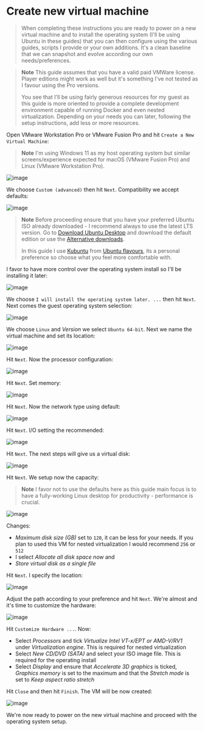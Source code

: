 # Create new virtual machine

> When completing these instructions you are ready to power on a new virtual machine and to install the operating system (I'll be using Ubuntu in these guides) that you can then configure using the various guides, scripts I provide or your own additions. It's a clean baseline that we can snapshot and evolve according our own needs/preferences.

> **Note**
> This guide assumes that you have a valid paid VMWare license. Player editions might work as well but it's something I've not tested as I favour using the Pro versions.
>
> You see that I'll be using fairly generous resources for my guest as this guide is more oriented to provide a complete development environment capable of running Docker and even nested virtualization. Depending on your needs you can later, following the setup instructions, add less or more resources.

Open VMware Workstation Pro or VMware Fusion Pro and hit `Create a New Virtual Machine`:

> **Note**
> I'm using Windows 11 as my host operating system but similar screens/experience expected for macOS (VMware Fusion Pro) and Linux (VMware Workstation Pro).

![image](https://user-images.githubusercontent.com/1220067/177008595-4bd5f026-6ecf-4f0c-9319-520c894c7441.png)

We choose `Custom (advanced)` then hit `Next`. Compatibility we accept defaults:

![image](https://user-images.githubusercontent.com/1220067/177008680-98b732e8-c8af-4197-a51e-df6c7adabbd0.png)

> **Note**
> Before proceeding ensure that you have your preferred Ubuntu ISO already downloaded - I recommend always to use the latest LTS version. Go to [Download Ubuntu Desktop](https://ubuntu.com/download/desktop) and download the default edition or use the [Alternative downloads](https://ubuntu.com/download/alternative-downloads).
>
> In this guide I use [Kubuntu](https://kubuntu.org/getkubuntu/) from [Ubuntu flavours](https://ubuntu.com/desktop/flavours), its a personal preference so choose what you feel more comfortable with.

I favor to have more control over the operating system install so I'll be installing it later:

![image](https://user-images.githubusercontent.com/1220067/177009120-a1c61819-f955-4a02-97c4-8e60f49eda4b.png)

We choose `I will install the operating system later. ...` then hit `Next`. Next comes the guest operating system selection:

![image](https://user-images.githubusercontent.com/1220067/177009254-a4064569-8029-4910-8aa8-253475be1067.png)

We choose `Linux` and _Version_ we select `Ubuntu 64-bit`. Next we name the virtual machine and set its location:

![image](https://user-images.githubusercontent.com/1220067/177009382-e7fac0ed-ba50-463a-8584-5a1e37747bdc.png)

Hit `Next`. Now the processor configuration:

![image](https://user-images.githubusercontent.com/1220067/177009535-f1e52820-8a18-4c31-8b82-d4acba35b207.png)

Hit `Next`. Set memory:

![image](https://user-images.githubusercontent.com/1220067/177009995-11d021e2-e3da-4a01-bb9e-07fa38b86213.png)

Hit `Next`. Now the network type using default:

![image](https://user-images.githubusercontent.com/1220067/177010053-a2bd2501-a142-48f6-b7a1-dec3c7dffffc.png)

Hit `Next`. I/O setting the recommended:

![image](https://user-images.githubusercontent.com/1220067/177010147-9018cce4-b6e0-42be-9196-43a4d0b75b1b.png)

Hit `Next`. The next steps will give us a virtual disk:

![image](https://user-images.githubusercontent.com/1220067/177010195-7870b146-b0ff-49f4-a3ed-bcc52a823fc8.png)

Hit `Next`. We setup now the capacity:

> **Note**
> I favor not to use the defaults here as this guide main focus is to have a fully-working Linux desktop for productivity - performance is crucial.

![image](https://user-images.githubusercontent.com/1220067/177010367-a4a8f6ad-c235-4d31-8385-14074d7a5db8.png)

Changes:

* _Maximum disk size (GB)_ set to `120`, it can be less for your needs. If you plan to used this VM for nested virtualization I would recommend `256` or `512`
* I select _Allocate all disk space now_ and
* _Store virtual disk as a single file_

Hit `Next`. I specify the location:

![image](https://user-images.githubusercontent.com/1220067/177010437-53a7123b-9d2a-4b23-b756-5c516e68cbeb.png)

Adjust the path according to your preference and hit `Next`. We're almost and it's time to customize the hardware:

![image](https://user-images.githubusercontent.com/1220067/177010481-a528991a-0bd2-4e52-a695-6bafadfbce4c.png)

Hit `Customize Hardware ...`. Now:

* Select _Processors_ and tick _Virtualize Intel VT-x/EPT or AMD-V/RV1_ under _Virtualization engine_. This is required for nested virtualization
* Select _New CD/DVD (SATA)_ and select your ISO image file. This is required for the operating install
* Select _Display_ and ensure that _Accelerate 3D graphics_ is ticked, _Graphics memory_ is set to the maximum and that the _Stretch mode_ is set to _Keep aspect ratio stretch_

Hit `Close` and then hit `Finish`. The VM will be now created:

![image](https://user-images.githubusercontent.com/1220067/177010753-4677a7d0-c4bd-481a-b477-42c1b1767adc.png)

We're now ready to power on the new virtual machine and proceed with the operating system setup.
